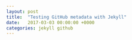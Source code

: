 ```yaml
---
layout: post
title:  "Testing GitHub metadata with Jekyll"
date:   2017-03-03 00:00:00 +0000
categories: jekyll github
---
```

